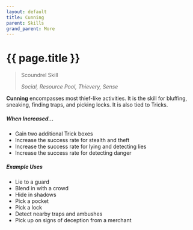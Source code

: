 ```yaml
---
layout: default
title: Cunning
parent: Skills
grand_parent: More
---
```


# {{ page.title }}

> Scoundrel Skill
>
> *Social, Resource Pool, Thievery, Sense*

**<span style="color: {{ site.scoundrel_color }}">Cunning</span>** encompasses most thief-like activities. It is the skill for bluffing, sneaking, finding traps, and picking locks. It is also tied to Tricks.

##### When Increased...

- Gain two additional Trick boxes
- Increase the success rate for stealth and theft
- Increase the success rate for lying and detecting lies
- Increase the success rate for detecting danger

##### Example Uses

- Lie to a guard
- Blend in with a crowd
- Hide in shadows
- Pick a pocket
- Pick a lock
- Detect nearby traps and ambushes
- Pick up on signs of deception from a merchant
